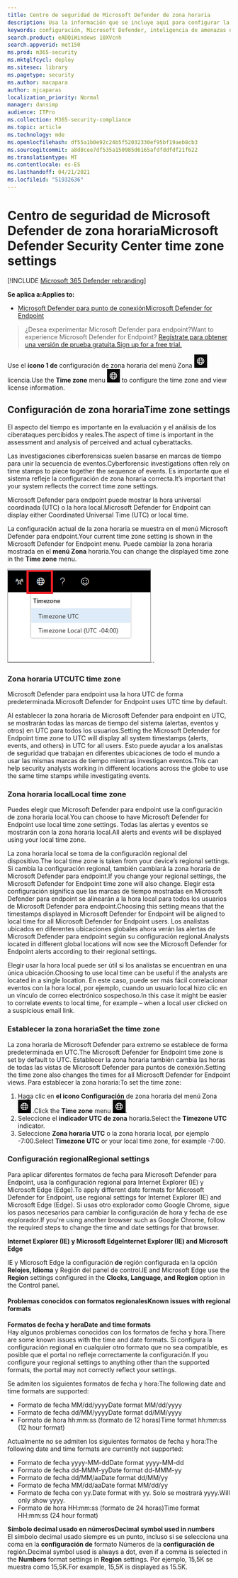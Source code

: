 ```yaml
---
title: Centro de seguridad de Microsoft Defender de zona horaria
description: Usa la información que se incluye aquí para configurar la configuración Centro de seguridad de Microsoft Defender zona horaria y ver la información de licencia.
keywords: configuración, Microsoft Defender, inteligencia de amenazas de ciberseguridad, Microsoft Defender para endpoint, zona horaria, utc, hora local, licencia
search.product: eADQiWindows 10XVcnh
search.appverid: met150
ms.prod: m365-security
ms.mktglfcycl: deploy
ms.sitesec: library
ms.pagetype: security
ms.author: macapara
author: mjcaparas
localization_priority: Normal
manager: dansimp
audience: ITPro
ms.collection: M365-security-compliance
ms.topic: article
ms.technology: mde
ms.openlocfilehash: df55a1b0e92c24b5f52032330ef95bf19aeb8cb3
ms.sourcegitcommit: a8d8cee7df535a150985d6165afdfddfdf21f622
ms.translationtype: MT
ms.contentlocale: es-ES
ms.lasthandoff: 04/21/2021
ms.locfileid: "51932636"
---
```

# <a name="microsoft-defender-security-center-time-zone-settings"></a><span data-ttu-id="e8ed5-104">Centro de seguridad de Microsoft Defender de zona horaria</span><span class="sxs-lookup"><span data-stu-id="e8ed5-104">Microsoft Defender Security Center time zone settings</span></span>

[!INCLUDE [Microsoft 365 Defender rebranding](../../includes/microsoft-defender.md)]

<span data-ttu-id="e8ed5-105">**Se aplica a:**</span><span class="sxs-lookup"><span data-stu-id="e8ed5-105">**Applies to:**</span></span>
- [<span data-ttu-id="e8ed5-106">Microsoft Defender para punto de conexión</span><span class="sxs-lookup"><span data-stu-id="e8ed5-106">Microsoft Defender for Endpoint</span></span>](https://go.microsoft.com/fwlink/p/?linkid=2154037)


><span data-ttu-id="e8ed5-107">¿Desea experimentar Microsoft Defender para endpoint?</span><span class="sxs-lookup"><span data-stu-id="e8ed5-107">Want to experience Microsoft Defender for Endpoint?</span></span> [<span data-ttu-id="e8ed5-108">Regístrate para obtener una versión de prueba gratuita.</span><span class="sxs-lookup"><span data-stu-id="e8ed5-108">Sign up for a free trial.</span></span>](https://www.microsoft.com/microsoft-365/windows/microsoft-defender-atp?ocid=docs-wdatp-settings-abovefoldlink)

<span data-ttu-id="e8ed5-109">Use el **icono 1 de** configuración de zona horaria del menú Zona ![ horaria para configurar la zona horaria y ver la información de ](images/atp-time-zone.png) licencia.</span><span class="sxs-lookup"><span data-stu-id="e8ed5-109">Use the **Time zone** menu ![Time zone settings icon1](images/atp-time-zone.png) to configure the time zone and view license information.</span></span>

## <a name="time-zone-settings"></a><span data-ttu-id="e8ed5-110">Configuración de zona horaria</span><span class="sxs-lookup"><span data-stu-id="e8ed5-110">Time zone settings</span></span>
<span data-ttu-id="e8ed5-111">El aspecto del tiempo es importante en la evaluación y el análisis de los ciberataques percibidos y reales.</span><span class="sxs-lookup"><span data-stu-id="e8ed5-111">The aspect of time is important in the assessment and analysis of perceived and actual cyberattacks.</span></span>

<span data-ttu-id="e8ed5-112">Las investigaciones ciberforensicas suelen basarse en marcas de tiempo para unir la secuencia de eventos.</span><span class="sxs-lookup"><span data-stu-id="e8ed5-112">Cyberforensic investigations often rely on time stamps to piece together the sequence of events.</span></span> <span data-ttu-id="e8ed5-113">Es importante que el sistema refleje la configuración de zona horaria correcta.</span><span class="sxs-lookup"><span data-stu-id="e8ed5-113">It’s important that your system reflects the correct time zone settings.</span></span>

<span data-ttu-id="e8ed5-114">Microsoft Defender para endpoint puede mostrar la hora universal coordinada (UTC) o la hora local.</span><span class="sxs-lookup"><span data-stu-id="e8ed5-114">Microsoft Defender for Endpoint can display either Coordinated Universal Time (UTC) or local time.</span></span>

<span data-ttu-id="e8ed5-115">La configuración actual de la zona horaria se muestra en el menú Microsoft Defender para endpoint.</span><span class="sxs-lookup"><span data-stu-id="e8ed5-115">Your current time zone setting is shown in the Microsoft Defender for Endpoint menu.</span></span> <span data-ttu-id="e8ed5-116">Puede cambiar la zona horaria mostrada en el **menú Zona** horaria.</span><span class="sxs-lookup"><span data-stu-id="e8ed5-116">You can change the displayed time zone in the **Time zone** menu.</span></span>

![Icono de configuración de zona horaria2](images/atp-time-zone-menu.png)<span data-ttu-id="e8ed5-118">.</span><span class="sxs-lookup"><span data-stu-id="e8ed5-118">.</span></span>

### <a name="utc-time-zone"></a><span data-ttu-id="e8ed5-119">Zona horaria UTC</span><span class="sxs-lookup"><span data-stu-id="e8ed5-119">UTC time zone</span></span>
<span data-ttu-id="e8ed5-120">Microsoft Defender para endpoint usa la hora UTC de forma predeterminada.</span><span class="sxs-lookup"><span data-stu-id="e8ed5-120">Microsoft Defender for Endpoint uses UTC time by default.</span></span>

<span data-ttu-id="e8ed5-121">Al establecer la zona horaria de Microsoft Defender para endpoint en UTC, se mostrarán todas las marcas de tiempo del sistema (alertas, eventos y otros) en UTC para todos los usuarios.</span><span class="sxs-lookup"><span data-stu-id="e8ed5-121">Setting the Microsoft Defender for Endpoint time zone to UTC will display all system timestamps (alerts, events, and others) in UTC for all users.</span></span> <span data-ttu-id="e8ed5-122">Esto puede ayudar a los analistas de seguridad que trabajan en diferentes ubicaciones de todo el mundo a usar las mismas marcas de tiempo mientras investigan eventos.</span><span class="sxs-lookup"><span data-stu-id="e8ed5-122">This can help security analysts working in different locations across the globe to use the same time stamps while investigating events.</span></span>

### <a name="local-time-zone"></a><span data-ttu-id="e8ed5-123">Zona horaria local</span><span class="sxs-lookup"><span data-stu-id="e8ed5-123">Local time zone</span></span>
<span data-ttu-id="e8ed5-124">Puedes elegir que Microsoft Defender para endpoint use la configuración de zona horaria local.</span><span class="sxs-lookup"><span data-stu-id="e8ed5-124">You can choose to have Microsoft Defender for Endpoint use local time zone settings.</span></span> <span data-ttu-id="e8ed5-125">Todas las alertas y eventos se mostrarán con la zona horaria local.</span><span class="sxs-lookup"><span data-stu-id="e8ed5-125">All alerts and events will be displayed using your local time zone.</span></span>

<span data-ttu-id="e8ed5-126">La zona horaria local se toma de la configuración regional del dispositivo.</span><span class="sxs-lookup"><span data-stu-id="e8ed5-126">The local time zone is taken from your device’s regional settings.</span></span> <span data-ttu-id="e8ed5-127">Si cambia la configuración regional, también cambiará la zona horaria de Microsoft Defender para endpoint.</span><span class="sxs-lookup"><span data-stu-id="e8ed5-127">If you change your regional settings, the Microsoft Defender for Endpoint time zone will also change.</span></span> <span data-ttu-id="e8ed5-128">Elegir esta configuración significa que las marcas de tiempo mostradas en Microsoft Defender para endpoint se alinearán a la hora local para todos los usuarios de Microsoft Defender para endpoint.</span><span class="sxs-lookup"><span data-stu-id="e8ed5-128">Choosing this setting means that the timestamps displayed in Microsoft Defender for Endpoint will be aligned to local time for all Microsoft Defender for Endpoint users.</span></span> <span data-ttu-id="e8ed5-129">Los analistas ubicados en diferentes ubicaciones globales ahora verán las alertas de Microsoft Defender para endpoint según su configuración regional.</span><span class="sxs-lookup"><span data-stu-id="e8ed5-129">Analysts located in different global locations will now see the Microsoft Defender for Endpoint alerts according to their regional settings.</span></span>

<span data-ttu-id="e8ed5-130">Elegir usar la hora local puede ser útil si los analistas se encuentran en una única ubicación.</span><span class="sxs-lookup"><span data-stu-id="e8ed5-130">Choosing to use local time can be useful if the analysts are located in a single location.</span></span> <span data-ttu-id="e8ed5-131">En este caso, puede ser más fácil correlacionar eventos con la hora local, por ejemplo, cuando un usuario local hizo clic en un vínculo de correo electrónico sospechoso.</span><span class="sxs-lookup"><span data-stu-id="e8ed5-131">In this case it might be easier to correlate events to local time, for example – when a local user clicked on a suspicious email link.</span></span>

### <a name="set-the-time-zone"></a><span data-ttu-id="e8ed5-132">Establecer la zona horaria</span><span class="sxs-lookup"><span data-stu-id="e8ed5-132">Set the time zone</span></span>
<span data-ttu-id="e8ed5-133">La zona horaria de Microsoft Defender para extremo se establece de forma predeterminada en UTC.</span><span class="sxs-lookup"><span data-stu-id="e8ed5-133">The Microsoft Defender for Endpoint time zone is set by default to UTC.</span></span>
<span data-ttu-id="e8ed5-134">Establecer la zona horaria también cambia las horas de todas las vistas de Microsoft Defender para puntos de conexión.</span><span class="sxs-lookup"><span data-stu-id="e8ed5-134">Setting the time zone also changes the times for all Microsoft Defender for Endpoint views.</span></span>
<span data-ttu-id="e8ed5-135">Para establecer la zona horaria:</span><span class="sxs-lookup"><span data-stu-id="e8ed5-135">To set the time zone:</span></span>

1. <span data-ttu-id="e8ed5-136">Haga clic en **el icono Configuración** de zona horaria del menú Zona ![ horaria3 ](images/atp-time-zone.png) .</span><span class="sxs-lookup"><span data-stu-id="e8ed5-136">Click the **Time zone** menu ![Time zone settings icon3](images/atp-time-zone.png).</span></span>
2. <span data-ttu-id="e8ed5-137">Seleccione el **indicador UTC de zona** horaria.</span><span class="sxs-lookup"><span data-stu-id="e8ed5-137">Select the **Timezone UTC** indicator.</span></span>
3. <span data-ttu-id="e8ed5-138">Seleccione **Zona horaria UTC** o la zona horaria local, por ejemplo -7:00.</span><span class="sxs-lookup"><span data-stu-id="e8ed5-138">Select **Timezone UTC** or your local time zone, for example -7:00.</span></span>

### <a name="regional-settings"></a><span data-ttu-id="e8ed5-139">Configuración regional</span><span class="sxs-lookup"><span data-stu-id="e8ed5-139">Regional settings</span></span>
<span data-ttu-id="e8ed5-140">Para aplicar diferentes formatos de fecha para Microsoft Defender para Endpoint, usa la configuración regional para Internet Explorer (IE) y Microsoft Edge (Edge).</span><span class="sxs-lookup"><span data-stu-id="e8ed5-140">To apply different date formats for Microsoft Defender for Endpoint, use regional settings for Internet Explorer (IE) and Microsoft Edge (Edge).</span></span> <span data-ttu-id="e8ed5-141">Si usas otro explorador como Google Chrome, sigue los pasos necesarios para cambiar la configuración de hora y fecha de ese explorador.</span><span class="sxs-lookup"><span data-stu-id="e8ed5-141">If you're using another browser such as Google Chrome, follow the required steps to change the time and date settings for that browser.</span></span> 


<span data-ttu-id="e8ed5-142">**Internet Explorer (IE) y Microsoft Edge**</span><span class="sxs-lookup"><span data-stu-id="e8ed5-142">**Internet Explorer (IE) and Microsoft Edge**</span></span>

<span data-ttu-id="e8ed5-143">IE y Microsoft Edge la configuración **de** región configurada en la opción **Relojes, Idioma** y Región del panel de control.</span><span class="sxs-lookup"><span data-stu-id="e8ed5-143">IE and Microsoft Edge use the **Region** settings configured in the **Clocks, Language, and Region** option in the Control panel.</span></span> 


#### <a name="known-issues-with-regional-formats"></a><span data-ttu-id="e8ed5-144">Problemas conocidos con formatos regionales</span><span class="sxs-lookup"><span data-stu-id="e8ed5-144">Known issues with regional formats</span></span>

<span data-ttu-id="e8ed5-145">**Formatos de fecha y hora**</span><span class="sxs-lookup"><span data-stu-id="e8ed5-145">**Date and time formats**</span></span><br>
<span data-ttu-id="e8ed5-146">Hay algunos problemas conocidos con los formatos de fecha y hora.</span><span class="sxs-lookup"><span data-stu-id="e8ed5-146">There are some known issues with the time and date formats.</span></span> <span data-ttu-id="e8ed5-147">Si configura la configuración regional en cualquier otro formato que no sea compatible, es posible que el portal no refleje correctamente la configuración.</span><span class="sxs-lookup"><span data-stu-id="e8ed5-147">If you configure your regional settings to anything other than the supported formats, the portal may not correctly reflect your settings.</span></span>

<span data-ttu-id="e8ed5-148">Se admiten los siguientes formatos de fecha y hora:</span><span class="sxs-lookup"><span data-stu-id="e8ed5-148">The following date and time formats are supported:</span></span>
- <span data-ttu-id="e8ed5-149">Formato de fecha MM/dd/yyyy</span><span class="sxs-lookup"><span data-stu-id="e8ed5-149">Date format MM/dd/yyyy</span></span>
- <span data-ttu-id="e8ed5-150">Formato de fecha dd/MM/yyyy</span><span class="sxs-lookup"><span data-stu-id="e8ed5-150">Date format dd/MM/yyyy</span></span>
- <span data-ttu-id="e8ed5-151">Formato de hora hh:mm:ss (formato de 12 horas)</span><span class="sxs-lookup"><span data-stu-id="e8ed5-151">Time format hh:mm:ss (12 hour format)</span></span>

<span data-ttu-id="e8ed5-152">Actualmente no se admiten los siguientes formatos de fecha y hora:</span><span class="sxs-lookup"><span data-stu-id="e8ed5-152">The following date and time formats are currently not supported:</span></span>
- <span data-ttu-id="e8ed5-153">Formato de fecha yyyy-MM-dd</span><span class="sxs-lookup"><span data-stu-id="e8ed5-153">Date format yyyy-MM-dd</span></span>
- <span data-ttu-id="e8ed5-154">Formato de fecha dd-MMM-yy</span><span class="sxs-lookup"><span data-stu-id="e8ed5-154">Date format dd-MMM-yy</span></span>
- <span data-ttu-id="e8ed5-155">Formato de fecha dd/MM/aa</span><span class="sxs-lookup"><span data-stu-id="e8ed5-155">Date format dd/MM/yy</span></span>
- <span data-ttu-id="e8ed5-156">Formato de fecha MM/dd/aa</span><span class="sxs-lookup"><span data-stu-id="e8ed5-156">Date format MM/dd/yy</span></span>
- <span data-ttu-id="e8ed5-157">Formato de fecha con yy.</span><span class="sxs-lookup"><span data-stu-id="e8ed5-157">Date format with yy.</span></span> <span data-ttu-id="e8ed5-158">Solo se mostrará yyyy.</span><span class="sxs-lookup"><span data-stu-id="e8ed5-158">Will only show yyyy.</span></span>
- <span data-ttu-id="e8ed5-159">Formato de hora HH:mm:ss (formato de 24 horas)</span><span class="sxs-lookup"><span data-stu-id="e8ed5-159">Time format HH:mm:ss (24 hour format)</span></span>

<span data-ttu-id="e8ed5-160">**Símbolo decimal usado en números**</span><span class="sxs-lookup"><span data-stu-id="e8ed5-160">**Decimal symbol used in numbers**</span></span><br>
<span data-ttu-id="e8ed5-161">El símbolo decimal usado siempre es un punto, incluso si se selecciona una coma en la **configuración de** formato Números de la **configuración de** región.</span><span class="sxs-lookup"><span data-stu-id="e8ed5-161">Decimal symbol used is always a dot, even if a comma is selected in  the **Numbers** format settings in **Region** settings.</span></span> <span data-ttu-id="e8ed5-162">Por ejemplo, 15,5K se muestra como 15,5K.</span><span class="sxs-lookup"><span data-stu-id="e8ed5-162">For example, 15,5K is displayed as 15.5K.</span></span>


